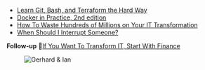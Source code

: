 - [Learn Git, Bash, and Terraform the Hard Way](https://leanpub.com/b/learngitbashandterraformthehardway)
- [Docker in Practice, 2nd edition](https://www.amazon.co.uk/Docker-Practice-Second-Ian-Miell-dp-1617294802)
- [How To Waste Hundreds of Millions on Your IT Transformation](https://zwischenzugs.com/2021/04/16/how-to-waste-hundreds-of-millions-on-your-it-transformation/)
- [When Should I Interrupt Someone?](https://zwischenzugs.com/2021/03/15/when-should-i-interrupt-someone/)

**Follow-up** 📖[If You Want To Transform IT, Start With Finance](https://zwischenzugs.com/2021/07/12/if-you-want-to-transform-it-start-with-finance/)

<figure class="richtext-figure richtext-figure--full">
  <img src="https://changelog-assets.s3.amazonaws.com/shipit/shipit-6--ian-miell.jpg" alt="Gerhard & Ian" loading="lazy">
</figure>